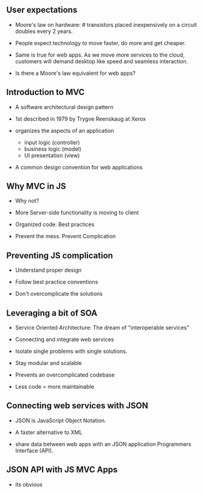 ## User expectations 

- Moore's law on hardware: # transistors placed inexpensively on a circuit doubles every 2 years.

- People expect technology to move faster, do more and get cheaper.   

- Same is true for web apps.  As we move more services to the cloud, customers will demand desktop like speed and seamless interaction.

- Is there a Moore's law equivalent for web apps?


## Introduction to MVC 

- A software architectural design pattern 

- 1st described in 1979 by Trygve Reenskaug at Xerox 

- organizes the aspects of an application
  - input logic (controller)
  - business logic (model)
  - UI presentation (view) 

- A common design convention for web applications


## Why MVC in JS 

- Why not?

- More Server-side functionality is moving to client

- Organized code. Best practices

- Prevent the mess. Prevent Complication 

## Preventing JS complication

- Understand proper design

- Follow best practice conventions

- Don't overcomplicate the solutions

## Leveraging a bit of SOA

- Service Oriented Architecture: The dream of "interoperable services"

- Connecting and integrate web services

- Isolate single problems with single solutions.

- Stay modular and scalable

- Prevents an overcomplicated codebase

- Less code = more maintainable

## Connecting web services with JSON

- JSON is JavaScript Object Notation.

- A faster alternative to XML

- share data between web apps with an JSON application Programmers Interface (API).


## JSON API with JS MVC Apps

- its obvious





